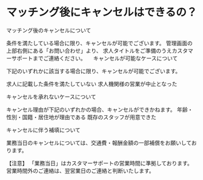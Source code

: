 # マッチング後にキャンセルはできるの？	
マッチング後のキャンセルについて

条件を満たしている場合に限り、キャンセルが可能でございます。
管理画面の上部右側にある「お問い合わせ」より、
求人タイトルをご準備のうえカスタマーサポートまでご連絡ください。
&nbsp;
&nbsp;
キャンセルが可能なケースについて

下記のいずれかに該当する場合に限り、キャンセルが可能でございます。

求人に記載した条件を満たしていない
求人機関様の営業が中止となった


キャンセルを承れないケースについて

キャンセル理由が下記のいずれかの場合、キャンセルができかねます。
年齢・性別・国籍・居住地が理由である
既存のスタッフが用意できた

キャンセルに伴う補填について

業務当日のキャンセルについては、交通費・報酬金額の一部補償をお願いしております。

【注意】
「業務当日」はカスタマーサポートの営業時間に準拠しております。
営業時間外のご連絡は、翌営業日のご連絡と判断いたします。